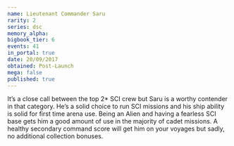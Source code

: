 ```yaml
---
name: Lieutenant Commander Saru
rarity: 2
series: dsc
memory_alpha:
bigbook_tier: 6
events: 41
in_portal: true
date: 20/09/2017
obtained: Post-Launch
mega: false
published: true
---
```


It’s a close call between the top 2* SCI crew but Saru is a worthy contender in that category. He’s a solid choice to run SCI missions and his ship ability is solid for first time arena use. Being an Alien and having a fearless SCI base gets him a good amount of use in the majority of cadet missions. A healthy secondary command score will get him on your voyages but sadly, no additional collection bonuses.
